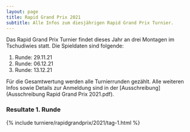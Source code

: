 ```yaml
---
layout: page
title: Rapid Grand Prix 2021
subtitle: Alle Infos zum diesjährigen Rapid Grand Prix Turnier.
---
```


Das Rapid Grand Prix Turnier findet dieses Jahr an drei Montagen im Tschudiwies statt. Die Spieldaten sind folgende:

1. Runde: 29.11.21
2. Runde: 06.12.21
3. Runde: 13.12.21

Für die Gesamtwertung werden alle Turnierrunden gezählt. Alle weiteren Infos sowie Details zur Anmeldung sind in der [Ausschreibung](Ausschreibung Rapid Grand Prix 2021.pdf).

### Resultate 1. Runde

{% include turniere/rapidgrandprix/2021/tag-1.html %}